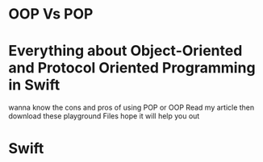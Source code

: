 # OOP Vs POP
# Everything about Object-Oriented and Protocol Oriented Programming in Swift

wanna know the cons and pros of using POP or OOP Read my article then download these playground Files
hope it will help you out

# Swift 

